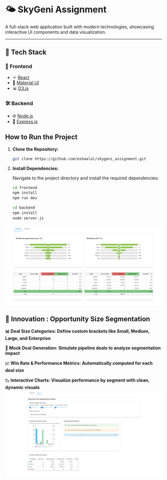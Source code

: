 # 🌤️ SkyGeni Assignment

A full-stack web application built with modern technologies, showcasing interactive UI components and data visualization.

---

## 🚀 Tech Stack

### 🔧 Frontend
- ⚛️ [React](https://reactjs.org/)
- 🎨 [Material UI](https://mui.com/)
- 📊 [D3.js](https://d3js.org/)

### 🛠️ Backend
- 🌐 [Node.js](https://nodejs.org/)
- 🚂 [Express.js](https://expressjs.com/)

## How to Run the Project

1. **Clone the Repository:**

   ```bash
   git clone https://github.com/eshaalal/skygeni_assignment.git
   ```

2. **Install Dependencies:**

   Navigate to the project directory and install the required dependencies:

   ```bash
   cd frontend
   npm install
   npm run dev
   ```
   ```bash
   cd backend
   npm install
   node server.js
   ```
![Dashboard Preview](./assets/1.png)
## 🚀 Innovation : Opportunity Size Segmentation
**📊 Deal Size Categories: Define custom brackets like Small, Medium, Large, and Enterprise**

**🔢 Mock Deal Generation: Simulate pipeline deals to analyze segmentation impact**

**📈 Win Rate & Performance Metrics: Automatically computed for each deal size**

**📉 Interactive Charts: Visualize performance by segment with clean, dynamic visuals**
![Dashboard Preview](./assets/2.png)
